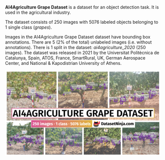 **AI4Agriculture Grape Dataset** is a dataset for an object detection task. It is used in the agricultural industry. 

The dataset consists of 250 images with 5076 labeled objects belonging to 1 single class (*grapes*).

Images in the AI4Agriculture Grape Dataset dataset have bounding box annotations. There are 5 (2% of the total) unlabeled images (i.e. without annotations). There is 1 split in the dataset: *ai4agriculture_2020* (250 images). The dataset was released in 2021 by the Universitat Politècnica de Catalunya, Spain, ATOS, France, SmartRural,  UK, German Aerospace Center, and National & Kapodistrian University of Athens.

<img src="https://github.com/dataset-ninja/ai4agriculture-grape-dataset/raw/main/visualizations/poster.png">

